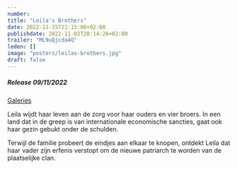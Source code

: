 ```yaml
---
number: 
title: "Leila's Brothers"
date: 2022-11-15T21:15:00+02:00
publishdate: 2022-11-02T20:14:26+02:00
trailer: "ML9uQjcda4Q"
leden: []
image: "posters/leilas-brothers.jpg"
draft: false
---
```


##### Release 09/11/2022

[Galeries](https://galeries.be/nl/leilas-brothers/)

Leila wijdt haar leven aan de zorg voor haar ouders en vier broers.
In een land dat in de greep is van internationale economische sancties,
gaat ook haar gezin gebukt onder de schulden.
 <!--more-->
Terwijl de familie probeert de eindjes aan elkaar te knopen,
ontdekt Leila dat haar vader zijn erfenis verstopt om de nieuwe
patriarch te worden van de plaatselijke clan.